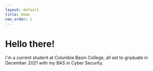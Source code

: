 ```yaml
---
layout: default
title: Home
nav_order: 1
---
```


# Hello there!

I'm a current student at Columbia Basin College, all set to graduate in December 2021 with my BAS in Cyber Security. 
